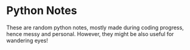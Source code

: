 # Python Notes 

These are random python notes, mostly made during coding progress, hence messy and personal. However, they might be also useful for wandering eyes! 

